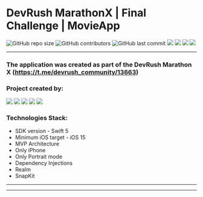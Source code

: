 # DevRush MarathonX | Final Challenge | MovieApp

![GitHub repo size](https://img.shields.io/github/repo-size/michaelbolgar/BookStore)  ![GitHub contributors](https://img.shields.io/github/contributors/michaelbolgar/BookStore)   ![GitHub last commit](https://img.shields.io/github/last-commit/michaelbolgar/BookStore) ![][ios] ![][swift] ![][uikit] ![][SnapKit] 

---
### The application was created as part of the DevRush Marathon X (https://t.me/devrush_community/13663)
### Project created by:
<p align="left"> 
<a href="https://github.com/michaelbolgar">
<img src="https://img.shields.io/badge/michaelbolgar (TeamLead)-blue"/></a>
<a href="https://github.com/Kirilloao">
<img src="https://img.shields.io/badge/Kirilloao-red"/></a>
<a href="https://github.com/ShirobokovNikita">
<img src="https://img.shields.io/badge/ShirobokovNikita-green"/></a>
<a href="https://github.com/Privetyanikita">
<img src="https://img.shields.io/badge/Privetyanikita-cyan"/></a>
<a href="https://github.com/Zarkan1204">
<img src="https://img.shields.io/badge/Zarkan1204-yellow"/></a>

</p>

### Technologies Stack:
* SDK version - Swift 5
* Minimum iOS target - iOS 15
* MVP Architecture
* Only iPhone
* Only Portrait mode
* Dependency Injections
* Realm
* SnapKit

---



---

[ios]: https://img.shields.io/badge/iOS-15.0-critical
[swift]: https://img.shields.io/badge/-Swift-9cf
[uikit]: https://img.shields.io/badge/-UIKit-blue
[SnapKit]: https://img.shields.io/badge/-SnapKit-green
